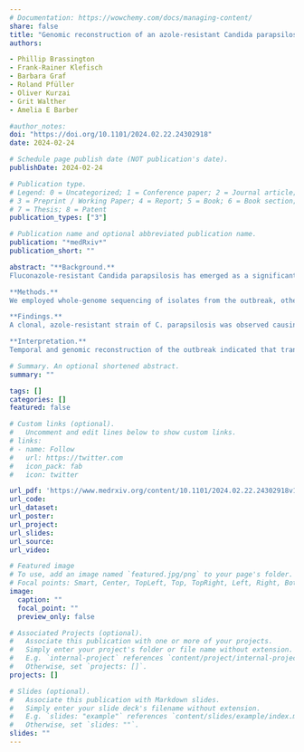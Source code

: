 ```yaml
---
# Documentation: https://wowchemy.com/docs/managing-content/
share: false
title: "Genomic reconstruction of an azole-resistant Candida parapsilosis outbreak and the creation of a multilocus sequence typing scheme"
authors:

- Phillip Brassington
- Frank-Rainer Klefisch
- Barbara Graf
- Roland Pfüller
- Oliver Kurzai
- Grit Walther
- Amelia E Barber

#author_notes:
doi: "https://doi.org/10.1101/2024.02.22.24302918"
date: 2024-02-24

# Schedule page publish date (NOT publication's date).
publishDate: 2024-02-24

# Publication type.
# Legend: 0 = Uncategorized; 1 = Conference paper; 2 = Journal article;
# 3 = Preprint / Working Paper; 4 = Report; 5 = Book; 6 = Book section;
# 7 = Thesis; 8 = Patent
publication_types: ["3"]

# Publication name and optional abbreviated publication name.
publication: "*medRxiv*"
publication_short: ""

abstract: "**Background.**  
Fluconazole-resistant Candida parapsilosis has emerged as a significant healthcare-associated pathogen with a propensity to spread patient-to-patient and cause nosocomial outbreaks, similar to Candida auris. This study investigates a prolonged outbreak of fluconazole-resistant C. parapsilosis across multiple years and healthcare centers in Germany.  <br>

**Methods.**  
We employed whole-genome sequencing of isolates from the outbreak, other regions within Germany, and compared them with isolates from a global distribution to understand the molecular epidemiology of this outbreak. Additionally, we used the genomic dataset of 258 samples to identify loci with high discriminatory power to establish the first multi-locus sequence typing (MLST) strategy for C. parapsilosis.  <br>

**Findings.**  
A clonal, azole-resistant strain of C. parapsilosis was observed causing invasive infections over multiple years and in multiple hospitals within the outbreak city. Including this outbreak clone, we identified three distinct ERG11 Y132F azole-resistant lineages in Germany, marking the first description of this azole-resistance in the country and its endemic status. Using the novel MLST strategy, isolates were categorized into 31 sequence types, proving the utility of the typing scheme for genetic epidemiology and outbreak investigations as a rapid alternative to whole genome sequencing.  

**Interpretation.** 
Temporal and genomic reconstruction of the outbreak indicated that transfer of patients between healthcare facilities was likely responsible for the persistent reimportation of the drug-resistant clone and subsequent person-to-person transmission. This research underscores the importance of monitoring of C. parapsilosis epidemiology, not only in Germany but globally. The emergence of azole-resistant lineages necessitates continuous surveillance and rigorous infection control measures. By combining large-scale genomic epidemiology and introducing a novel typing method, our study offers valuable insights into the management of emerging healthcare-associated pathogens, with direct implications for public health and clinical practice."

# Summary. An optional shortened abstract.
summary: ""

tags: []
categories: []
featured: false

# Custom links (optional).
#   Uncomment and edit lines below to show custom links.
# links:
# - name: Follow
#   url: https://twitter.com
#   icon_pack: fab
#   icon: twitter

url_pdf: 'https://www.medrxiv.org/content/10.1101/2024.02.22.24302918v1.full.pdf'
url_code:
url_dataset:
url_poster:
url_project:
url_slides:
url_source:
url_video:

# Featured image
# To use, add an image named `featured.jpg/png` to your page's folder. 
# Focal points: Smart, Center, TopLeft, Top, TopRight, Left, Right, BottomLeft, Bottom, BottomRight.
image:
  caption: ""
  focal_point: ""
  preview_only: false

# Associated Projects (optional).
#   Associate this publication with one or more of your projects.
#   Simply enter your project's folder or file name without extension.
#   E.g. `internal-project` references `content/project/internal-project/index.md`.
#   Otherwise, set `projects: []`.
projects: []

# Slides (optional).
#   Associate this publication with Markdown slides.
#   Simply enter your slide deck's filename without extension.
#   E.g. `slides: "example"` references `content/slides/example/index.md`.
#   Otherwise, set `slides: ""`.
slides: ""
---
```

